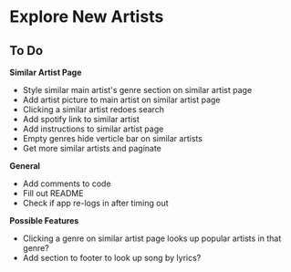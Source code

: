 # Explore New Artists

## To Do
**Similar Artist Page**
* Style similar main artist's genre section on similar artist page
* Add artist picture to main artist on similar artist page
* Clicking a similar artist redoes search
* Add spotify link to similar artist
* Add instructions to similar artist page
* Empty genres hide verticle bar on similar artists
* Get more similar artists and paginate

**General**
* Add comments to code
* Fill out README
* Check if app re-logs in after timing out

**Possible Features**
* Clicking a genre on similar artist page looks up popular artists in that genre?
* Add section to footer to look up song by lyrics?